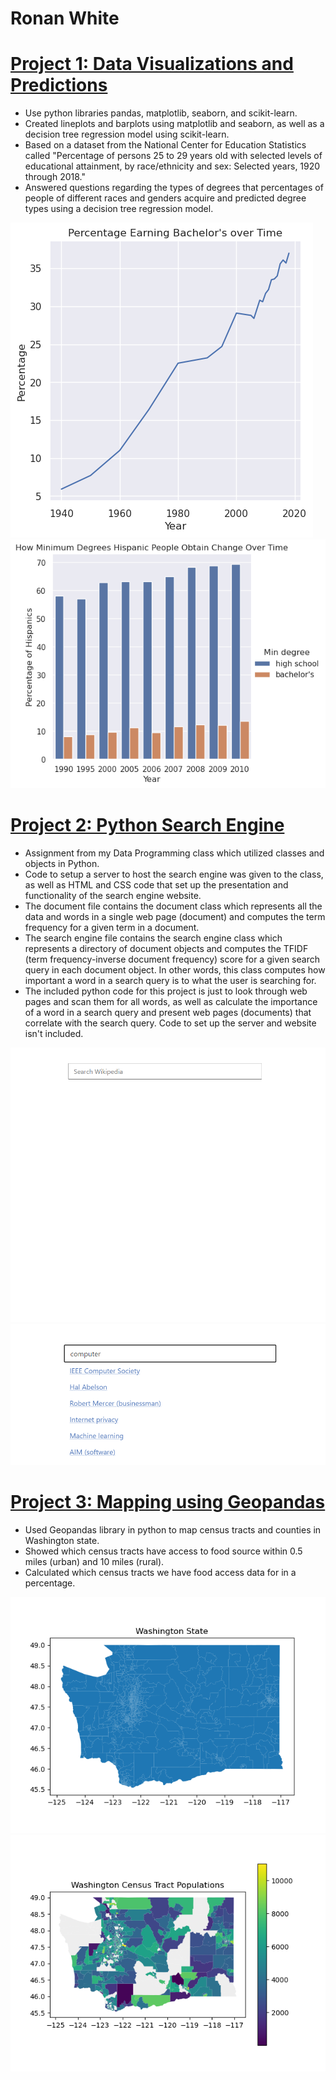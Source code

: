 # Ronan White

# [Project 1: Data Visualizations and Predictions](https://github.com/rpwhite02/Portfolio/tree/main/Project1)
* Use python libraries pandas, matplotlib, seaborn, and scikit-learn.
* Created lineplots and barplots using matplotlib and seaborn, as well as a decision tree regression model using scikit-learn.
* Based on a dataset from the National Center for Education Statistics called "Percentage of persons 25 to 29 years old with
selected levels of educational attainment, by race/ethnicity and sex: Selected years, 1920 through 2018."
* Answered questions regarding the types of degrees that percentages of people of different races and genders acquire and predicted
degree types using a decision tree regression model.

![Plots the percentage of people in the United States with a minimum degree of Bachelor's](/images/lineplot.png)
![Plots two bars next to each other comparing the minimum degrees Hispanic people obtain](/images/hispanicplot.png)

# [Project 2: Python Search Engine](https://github.com/rpwhite02/Portfolio/tree/main/Project2)
* Assignment from my Data Programming class which utilized classes and objects in Python.
* Code to setup a server to host the search engine was given to the class, as well as HTML and CSS
code that set up the presentation and functionality of the search engine website.
* The document file contains the document class which represents all the data and words in a
single web page (document) and computes the term frequency for a given term in a document.
* The search engine file contains the search engine class which represents a directory of document
objects and computes the TFIDF (term frequency-inverse document frequency) score for a given
search query in each document object. In other words, this class computes how important a word
in a search query is to what the user is searching for.
* The included python code for this project is just to look through web pages and scan them for all words, as
well as calculate the importance of a word in a search query and present web pages (documents) that
correlate with the search query. Code to set up the server and website isn't included.

![The search bar before searching](/images/searchbar.png)
![Suggested results after typing "computer" into the seach bar](/images/searchresults.png)

# [Project 3: Mapping using Geopandas](https://github.com/rpwhite02/Portfolio/blob/main/Project%203/code.py)
* Used Geopandas library in python to map census tracts and counties in Washington state.
* Showed which census tracts have access to food source within 0.5 miles (urban) and 10 miles (rural).
* Calculated which census tracts we have food access data for in a percentage.

![Map of census tracts in Washington State](/images/censustractmap.png)
![We're missing data for some census tracts](/images/censustractpopulations.png)
